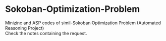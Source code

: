 # Sokoban-Optimization-Problem
Minizinc and ASP codes of simil-Sokoban Optimization Problem (Automated Reasoning Project)\
Check the notes containing the request.
